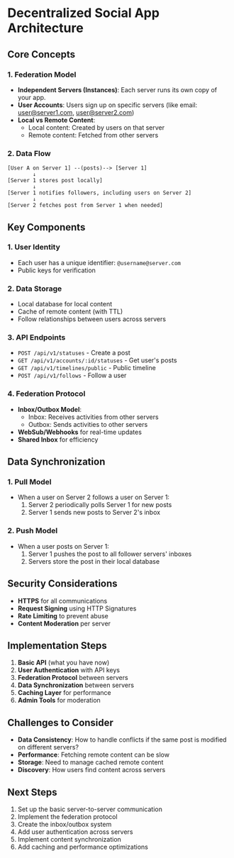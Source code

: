 # Decentralized Social App Architecture

## Core Concepts

### 1. Federation Model
- **Independent Servers (Instances)**: Each server runs its own copy of your app.
- **User Accounts**: Users sign up on specific servers (like email: user@server1.com, user@server2.com)
- **Local vs Remote Content**: 
  - Local content: Created by users on that server
  - Remote content: Fetched from other servers

### 2. Data Flow
```
[User A on Server 1] --(posts)--> [Server 1]
        ↓
[Server 1 stores post locally]
        ↓
[Server 1 notifies followers, including users on Server 2]
        ↓
[Server 2 fetches post from Server 1 when needed]
```

## Key Components

### 1. User Identity
- Each user has a unique identifier: `@username@server.com`
- Public keys for verification

### 2. Data Storage
- Local database for local content
- Cache of remote content (with TTL)
- Follow relationships between users across servers

### 3. API Endpoints
- `POST /api/v1/statuses` - Create a post
- `GET /api/v1/accounts/:id/statuses` - Get user's posts
- `GET /api/v1/timelines/public` - Public timeline
- `POST /api/v1/follows` - Follow a user

### 4. Federation Protocol
- **Inbox/Outbox Model**:
  - Inbox: Receives activities from other servers
  - Outbox: Sends activities to other servers
- **WebSub/Webhooks** for real-time updates
- **Shared Inbox** for efficiency

## Data Synchronization

### 1. Pull Model
- When a user on Server 2 follows a user on Server 1:
  1. Server 2 periodically polls Server 1 for new posts
  2. Server 1 sends new posts to Server 2's inbox

### 2. Push Model
- When a user posts on Server 1:
  1. Server 1 pushes the post to all follower servers' inboxes
  2. Servers store the post in their local database

## Security Considerations
- **HTTPS** for all communications
- **Request Signing** using HTTP Signatures
- **Rate Limiting** to prevent abuse
- **Content Moderation** per server

## Implementation Steps
1. **Basic API** (what you have now)
2. **User Authentication** with API keys
3. **Federation Protocol** between servers
4. **Data Synchronization** between servers
5. **Caching Layer** for performance
6. **Admin Tools** for moderation

## Challenges to Consider
- **Data Consistency**: How to handle conflicts if the same post is modified on different servers?
- **Performance**: Fetching remote content can be slow
- **Storage**: Need to manage cached remote content
- **Discovery**: How users find content across servers

## Next Steps
1. Set up the basic server-to-server communication
2. Implement the federation protocol
3. Create the inbox/outbox system
4. Add user authentication across servers
5. Implement content synchronization
6. Add caching and performance optimizations
